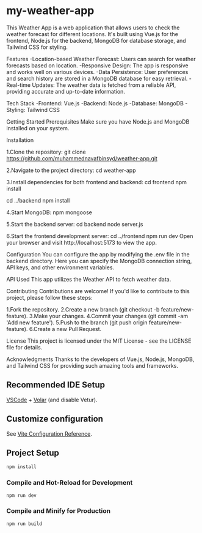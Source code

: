 # my-weather-app

This Weather App is a web application that allows users to check the weather forecast for different locations. It's built using Vue.js for the frontend, Node.js for the backend, MongoDB for database storage, and Tailwind CSS for styling.

Features
-Location-based Weather Forecast: Users can search for weather forecasts based on location.
-Responsive Design: The app is responsive and works well on various devices.
-Data Persistence: User preferences and search history are stored in a MongoDB database for easy retrieval.
-Real-time Updates: The weather data is fetched from a reliable API, providing accurate and up-to-date information.

Tech Stack
-Frontend: Vue.js
-Backend: Node.js
-Database: MongoDB
-Styling: Tailwind CSS

Getting Started
Prerequisites
Make sure you have Node.js and MongoDB installed on your system.

Installation

1.Clone the repository:
git clone https://github.com/muhammednavafbinsyd/weather-app.git

2.Navigate to the project directory:
cd weather-app
 
3.Install dependencies for both frontend and backend:
cd frontend
npm install

cd ../backend
npm install

4.Start MongoDB:
 npm mongoose

5.Start the backend server:
cd backend
node server.js

6.Start the frontend development server:
cd ../frontend
npm run dev
Open your browser and visit http://localhost:5173 to view the app.

Configuration
You can configure the app by modifying the .env file in the backend directory. Here you can specify the MongoDB connection string, API keys, and other environment variables.

API Used
This app utilizes the Weather API to fetch weather data.


Contributing
Contributions are welcome! If you'd like to contribute to this project, please follow these steps:

1.Fork the repository.
2.Create a new branch (git checkout -b feature/new-feature).
3.Make your changes.
4.Commit your changes (git commit -am 'Add new feature').
5.Push to the branch (git push origin feature/new-feature).
6.Create a new Pull Request.

License
This project is licensed under the MIT License - see the LICENSE file for details.

Acknowledgments
Thanks to the developers of Vue.js, Node.js, MongoDB, and Tailwind CSS for providing such amazing tools and frameworks.




## Recommended IDE Setup

[VSCode](https://code.visualstudio.com/) + [Volar](https://marketplace.visualstudio.com/items?itemName=Vue.volar) (and disable Vetur).

## Customize configuration

See [Vite Configuration Reference](https://vitejs.dev/config/).

## Project Setup

```sh
npm install
```

### Compile and Hot-Reload for Development

```sh
npm run dev
```

### Compile and Minify for Production

```sh
npm run build
```
